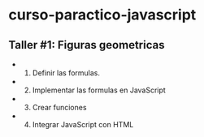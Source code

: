 # curso-paractico-javascript

## Taller #1: Figuras geometricas

- 1. Definir las formulas.
- 2. Implementar las formulas en JavaScript
- 3. Crear funciones
- 4. Integrar JavaScript con HTML
